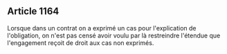 Article 1164
----
Lorsque dans un contrat on a exprimé un cas pour l'explication de l'obligation,
on n'est pas censé avoir voulu par là restreindre l'étendue que l'engagement
reçoit de droit aux cas non exprimés.
